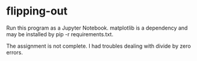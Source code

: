 # flipping-out

Run this program as a Jupyter Notebook. matplotlib is a dependency and may be installed by pip -r requirements.txt.

The assignment is not complete. I had troubles dealing with divide by zero errors.
